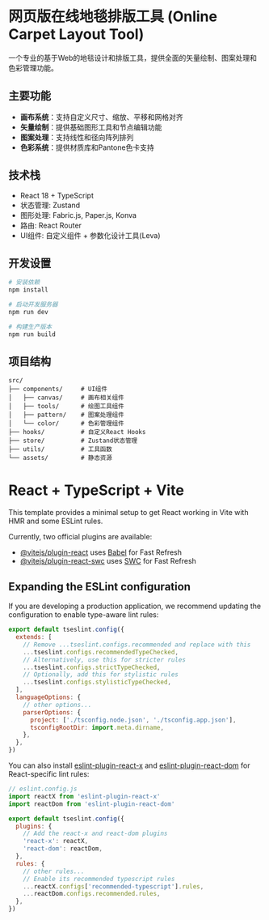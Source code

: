 # 网页版在线地毯排版工具 (Online Carpet Layout Tool)

一个专业的基于Web的地毯设计和排版工具，提供全面的矢量绘制、图案处理和色彩管理功能。

## 主要功能

- **画布系统**：支持自定义尺寸、缩放、平移和网格对齐
- **矢量绘制**：提供基础图形工具和节点编辑功能
- **图案处理**：支持线性和径向阵列排列
- **色彩系统**：提供材质库和Pantone色卡支持

## 技术栈

- React 18 + TypeScript
- 状态管理: Zustand
- 图形处理: Fabric.js, Paper.js, Konva
- 路由: React Router
- UI组件: 自定义组件 + 参数化设计工具(Leva)

## 开发设置

```bash
# 安装依赖
npm install

# 启动开发服务器
npm run dev

# 构建生产版本
npm run build
```

## 项目结构

```
src/
├── components/     # UI组件
│   ├── canvas/     # 画布相关组件
│   ├── tools/      # 绘图工具组件
│   ├── pattern/    # 图案处理组件
│   └── color/      # 色彩管理组件
├── hooks/          # 自定义React Hooks
├── store/          # Zustand状态管理
├── utils/          # 工具函数
└── assets/         # 静态资源
```

# React + TypeScript + Vite

This template provides a minimal setup to get React working in Vite with HMR and some ESLint rules.

Currently, two official plugins are available:

- [@vitejs/plugin-react](https://github.com/vitejs/vite-plugin-react/blob/main/packages/plugin-react) uses [Babel](https://babeljs.io/) for Fast Refresh
- [@vitejs/plugin-react-swc](https://github.com/vitejs/vite-plugin-react/blob/main/packages/plugin-react-swc) uses [SWC](https://swc.rs/) for Fast Refresh

## Expanding the ESLint configuration

If you are developing a production application, we recommend updating the configuration to enable type-aware lint rules:

```js
export default tseslint.config({
  extends: [
    // Remove ...tseslint.configs.recommended and replace with this
    ...tseslint.configs.recommendedTypeChecked,
    // Alternatively, use this for stricter rules
    ...tseslint.configs.strictTypeChecked,
    // Optionally, add this for stylistic rules
    ...tseslint.configs.stylisticTypeChecked,
  ],
  languageOptions: {
    // other options...
    parserOptions: {
      project: ['./tsconfig.node.json', './tsconfig.app.json'],
      tsconfigRootDir: import.meta.dirname,
    },
  },
})
```

You can also install [eslint-plugin-react-x](https://github.com/Rel1cx/eslint-react/tree/main/packages/plugins/eslint-plugin-react-x) and [eslint-plugin-react-dom](https://github.com/Rel1cx/eslint-react/tree/main/packages/plugins/eslint-plugin-react-dom) for React-specific lint rules:

```js
// eslint.config.js
import reactX from 'eslint-plugin-react-x'
import reactDom from 'eslint-plugin-react-dom'

export default tseslint.config({
  plugins: {
    // Add the react-x and react-dom plugins
    'react-x': reactX,
    'react-dom': reactDom,
  },
  rules: {
    // other rules...
    // Enable its recommended typescript rules
    ...reactX.configs['recommended-typescript'].rules,
    ...reactDom.configs.recommended.rules,
  },
})
```
